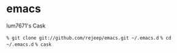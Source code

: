 # emacs
lum7671's Cask

`% git clone git://github.com/rejeep/emacs.git ~/.emacs.d`
`% cd ~/.emacs.d`
`% cask`
